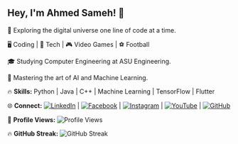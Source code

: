 ## Hey, I'm Ahmed Sameh! 👋

🌌 Exploring the digital universe one line of code at a time.

🖥️ Coding | 🚀 Tech | 🎮 Video Games | ⚽ Football

🎓 Studying Computer Engineering at ASU Engineering.

🧠 Mastering the art of AI and Machine Learning.

🔥 **Skills:** Python | Java | C++ | Machine Learning | TensorFlow | Flutter

🌐 **Connect:** [![LinkedIn](https://img.shields.io/badge/LinkedIn-ahmedsameh-blue)](https://www.linkedin.com/in/ahmed-sameh-b01348b6/) | [![Facebook](https://img.shields.io/badge/Facebook-ahmedsameh-blue)](https://www.facebook.com/Floppyfire52) | [![Instagram](https://img.shields.io/badge/Instagram-ahmedsameh-orange)](https://www.instagram.com/ahmedsameh52/?hl=en) | [![YouTube](https://img.shields.io/badge/YouTube-ahmedsameh-red)](https://www.youtube.com/channel/UCOG4smGWiL4eT2MR2vaH_hg) | [![GitHub](https://img.shields.io/badge/GitHub-ahmedsameh-lightgrey)](https://github.com/AhmedSameh52)

👀 **Profile Views:** ![Profile Views](https://komarev.com/ghpvc/?username=AhmedSameh52)

🔥 **GitHub Streak:** ![GitHub Streak](https://github-readme-streak-stats.herokuapp.com/?user=AhmedSameh52)

<!---
AhmedSameh52/AhmedSameh52 is a ✨ special ✨ repository because its `README.md` (this file) appears on your GitHub profile.
You can click the Preview link to take a look at your changes.
--->

